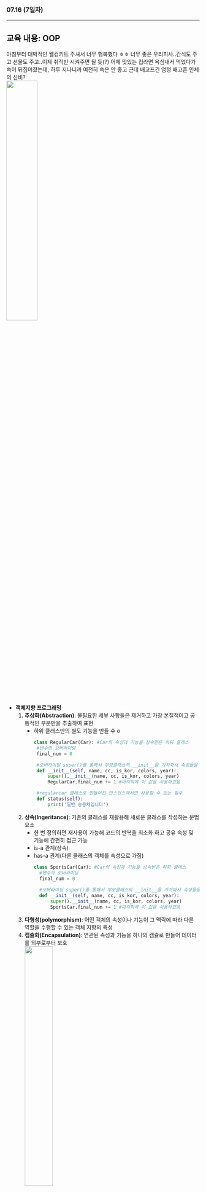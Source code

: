 ###  07.16 (7일차)
---
교육 내용: OOP
---
아침부터 대박적인 웰컴키트 주셔서 너무 행복했다 ㅎㅎ 너무 좋은 우리피사..간식도 주고 선물도 주고..이제 취직만 시켜주면 될 듯(?) 어제 맛있는 컵라면 욕심내서 먹었다가 속이 뒤집어졌는데, 하루 지나니까 여전히 속은 안 좋고 근데 배고프긴 엄청 배고픈 인체의 신비? <br> 
<img src="https://github.com/user-attachments/assets/ce8fd645-5c98-49e2-abf8-36c7264db519" width="40%" /> 

<br><br>
- **객체지향 프로그래밍**
  1. **추상화(Abstraction)**: 불필요한 세부 사항들은 제거하고 가장 본질적이고 공통적인 부분만을 추출하여 표현
     - 하위 클래스만의 별도 기능을 만들 수 o
       ```python
       class RegularCar(Car): #Car의 속성과 기능을 상속받은 하위 클래스
        #변수의 오버라이딩 
        final_num = 0
    
        #오버라이딩 super()를 통해서 부모클래스의 __init__을 가져와서 속성들을 거기 넣어주고
        def __init__(self, name, cc, is_kor, colors, year):
            super().__init__(name, cc, is_kor, colors, year)
            RegularCar.final_num += 1 #마지막에 이 값을 사용하겠음 
    
        #regularcar 클래스로 만들어진 인스턴스에서만 사용할 수 있는 함수 
        def status(self):
            print('일반 승용차입니다')
       ```
  2. **상속(Ingeritance)**: 기존의 클래스를 재활용해 새로운 클래스를 작성하는 문법 요소 
      - 한 번 정의하면 재사용이 가능해 코드의 반복을 최소화 하고 공유 속성 및 기능에 간편히 접근 가능
      - is-a 관계(상속)
      - has-a 관계(다른 클래스의 객체를 속성으로 가짐)
        ```python
        class SportsCar(Car): #Car의 속성과 기능을 상속받은 하위 클래스
          #변수의 오버라이딩 
          final_num = 0
      
          #오버라이딩 super()를 통해서 부모클래스의 __init__을 가져와서 속성들을 거기 넣어주고
          def __init__(self, name, cc, is_kor, colors, year):
              super().__init__(name, cc, is_kor, colors, year)
              SportsCar.final_num += 1 #마지막에 이 값을 사용하겠음
        ```
  3. **다형성(polymorphism)**: 어떤 객체의 속성이나 기능이 그 맥락에 따라 다른 역할을 수행할 수 있는 객체 지향의 특성
  4. **캡슐화(Encapsulation)**: 연관된 속성과 기능을 하나의 캠슐로 만들어 데이터를 외부로부터 보호<br> 
    <img src="https://github.com/user-attachments/assets/b2027dd6-291b-4ab0-9ad9-cfbb8f6179f3" width="40%" /> <br>
    <small>(이미지 출처: [링크](https://velog.io/@nayeon/%EA%B0%9D%EC%B2%B4-%EC%A7%80%ED%96%A5-%ED%94%84%EB%A1%9C%EA%B7%B8%EB%9E%98%EB%B0%8D-OOPObject-Oriented-Programming))</small>
<br><br>
- **클래스 구조**
  - 클래스 내부에 정의되는 변수: 속성(클래스변수/객체변수)/ 클래스 내부에 정의되는 함수: 기능(메소드)
    - 여러개를 한 클래스에 담을 수 o
  - **생성자함수(constructor)**: 클래스를 통해 인스턴스를 '생성'하는 순간 한번만 내부적으로 실행
    ```python
    class Person:

    # 클래스변수 - 공통속성을 확인하는 함수
    nation = 'Korea' 
   
    # 인스턴스 변수
    # 생성자함수(constructor) 
    def __init__(self, name, age):  # self는 자동으로 전달되지만 name, age는 꼭 전달해야하는 필수파라미터가 됩니다.
        self.name = name
        self.age = age
        # self.nation = Person.nation

    def __add__(self, other): # + 연산자를 위한 던더메소드를 만들어줌
        print(self.age + other.age)
        print(f'{self.name}과(와) {other.name}의 나이를 더하면 {self.age + other.age}살입니다.')

    # 인스턴스 함수
    def introduce(self):
        return f'{self.name}입니다.'

    # 클래스 함수 
    def check_nation():
        return f'현재 Person의 기본 국적은 {Person.nation}입니다.'
    ```
  - 파이썬에서는 함수도 객체 (function 클래스로 만들어진 객체)<br><br>
- **Method**
  - **StaticMethod**: 이 메서드가 만들어진 클래스의 변수를 참조
  - **ClassMethod**: 현재 클래스의 변수를 참조<br><br>
- 클래스의 **은닉성**
  1. setter와 getter가 있는 함수
      ```python
      class BankAccount:
          def __init__(self, account_num, name, balance, password):
              self._account_num = account_num
              self._name = name
              self._balance = balance
              self._password = password
      
          #get_pw() 인스턴스 메서드로 비밀번호를 조회만 할 수 ㅇ
          @property #함수를 변수처럼 부를 수 있게 됨
          def get_pw(self): 
              return self._password
      
          #set_pw() 라는 인스턴스 메서드로 비밀번호를 변경만 할 수 ㅇ
          #def set_pw(self, _password): #set_pw('new')
              self._password = _password
              return self._password
    
          #outer_balance() 라는 인스턴스 메서드로 금액을 확인만 할 수 ㅇ
          def outer_balance(self): 
              return self._balance
      ```
  3. setter는 없고 getter만 있는 함수 
      ```python
      class BankAccount:
          def __init__(self, account_num, name, balance, password):
              self._account_num = account_num
              self._name = name
              self._balance = balance
              self._password = password
      
          #get_pw() 인스턴스 메서드로 비밀번호를 조회만 할 수 ㅇ
          @property #함수를 변수처럼 부를 수 있게 됨
          def get_pw(self): 
              return self._password
      
          #set_pw() 라는 인스턴스 메서드로 비밀번호를 변경만 할 수 ㅇ
          #def set_pw(self, _password): #set_pw('new')
          @get_pw.setter #getter의 함수명과 일치해야 함 
          def get_pw(self, _password): #set_pw('new')
              self._password = _password
      
          #outer_balance() 라는 인스턴스 메서드로 금액을 확인만 할 수 ㅇ
          def outer_balance(self): 
              return self._balance
      ```
      <br>
- **맹글링(Mangling)**: 속성(변수)의 이름을 변경하는 기능 -> 충돌 방지
  - 속성 이름 앞에 '__' 붙여주기 `_클래스이름__속성이름`
  - 다중상속을 어쩔 수 없이 해야할 때는 맹글링을 사용
 
    
***
